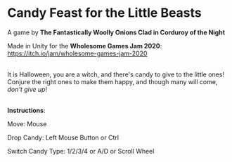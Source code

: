 # Candy Feast for the Little Beasts

A game by **The Fantastically Woolly Onions Clad in Corduroy of the Night**

Made in Unity for the **Wholesome Games Jam 2020**: https://itch.io/jam/wholesome-games-jam-2020
<br/><br/>

It is Halloween, you are a witch, and there's candy to give to the little ones! Conjure the right ones to make them happy, and though many will come, *don't give up*!
<br/><br/>

**Instructions**:

Move: Mouse

Drop Candy: Left Mouse Button or Ctrl

Switch Candy Type: 1/2/3/4 or A/D or Scroll Wheel
